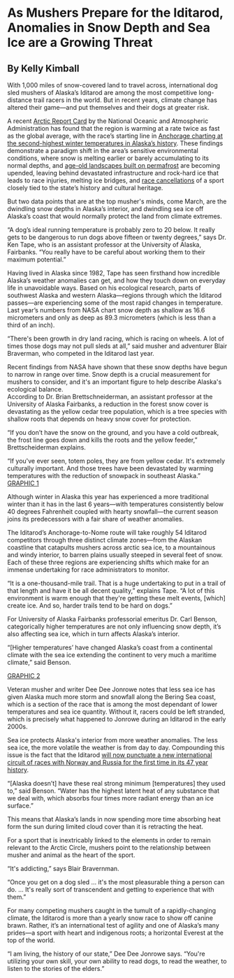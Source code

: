 # As Mushers Prepare for the Iditarod, Anomalies in Snow Depth and Sea Ice are a Growing Threat 
## By Kelly Kimball

With 1,000 miles of snow-covered land to travel across, international dog sled mushers of Alaska’s Iditarod are among the most competitive long-distance trail racers in the world. But in recent years, climate change has altered their game—and put themselves and their dogs at greater risk.
 
A recent [Arctic Report Card](https://arctic.noaa.gov/Report-Card/Report-Card-2019) by the National Oceanic and Atmospheric Administration has found that the region is warming at a rate twice as fast as the global average, with the race’s starting line in [Anchorage charting at the second-highest winter temperatures in Alaska’s history](https://arctic.noaa.gov/Report-Card/Report-Card-2019/ArtMID/7916/ArticleID/835/Surface-Air-Temperature). These findings demonstrate a paradigm shift in the area’s sensitive environmental conditions, where snow is melting earlier or barely accumulating to its normal depths, and [age-old landscapes built on permafrost](https://www.adn.com/alaska-news/weather/2019/12/17/as-alaska-permafrost-melts-roads-sink-bridges-tilt-and-greenhouse-gases-escape/) are becoming upended, leaving behind devastated infrastructure and rock-hard ice that leads to race injuries, melting ice bridges, and [race cancellations](https://www.adn.com/sports/2019/12/14/organizers-call-off-knik-200-because-of-poor-trail-copper-basin-300-still-on-as-planned-but-could-use-cold-weather/) of a sport closely tied to the state’s history and cultural heritage.
 
But two data points that are at the top musher's minds, come March, are the dwindling snow depths in Alaska’s interior, and dwindling sea ice off Alaska’s coast that would normally protect the land from climate extremes.

“A dog’s ideal running temperature is probably zero to 20 below. It really gets to be dangerous to run dogs above fifteen or twenty degrees,” says Dr. Ken Tape, who is an assistant professor at the University of Alaska, Fairbanks. “You really have to be careful about working them to their maximum potential.”

Having lived in Alaska since 1982, Tape has seen firsthand how incredible Alaska’s weather anomalies can get, and how they touch down on everyday life in unavoidable ways. Based on his ecological research, parts of southwest Alaska and western Alaska—regions through which the Iditarod passes—are experiencing some of the most rapid changes in temperature. Last year’s numbers from NASA chart snow depth as shallow as 16.6 micrometers and only as deep as 89.3 micrometers (which is less than a third of an inch).

“There's been growth in dry land racing, which is racing on wheels. A lot of times those dogs may not pull sleds at all,” said musher and adventurer Blair Braverman, who competed in the Iditarod last year.

Recent findings from NASA have shown that these snow depths have begun to narrow in range over time. Snow depth is a crucial measurement for mushers to consider, and it's an important figure to help describe Alaska's ecological balance.  
According to Dr. Brian Brettschneiderman, an assistant professor at the University of Alaska Fairbanks, a reduction in the forest snow cover is devastating as the yellow cedar tree population, which is a tree species with shallow roots that depends on heavy snow cover for protection.

“If you don’t have the snow on the ground, and you have a cold outbreak, the frost line goes down and kills the roots and the yellow feeder,” Brettscheiderman explains.

“If you've ever seen, totem poles, they are from yellow cedar. It's extremely culturally important. And those trees have been devastated by warming temperatures with the reduction of snowpack in southeast Alaska.”
[GRAPHIC 1](https://public.tableau.com/profile/kelly.kimball#!/vizhome/Graphic1SnowDepthRangeinFairbanksAlaskav2/Dashboard1)

Although winter in Alaska this year has experienced a more traditional winter than it has in the last 6 years—with temperatures consistently below 40 degrees Fahrenheit coupled with hearty snowfall—the current season joins its predecessors with a fair share of weather anomalies. 
 
The Iditarod’s Anchorage-to-Nome route will take roughly 54 Iditarod competitors through three distinct climate zones—from the Alaskan coastline that catapults mushers across arctic sea ice, to a mountainous and windy interior, to barren plains usually steeped in several feet of snow. Each of these three regions are experiencing shifts which make for an immense undertaking for race administrators to monitor.

“It is a one-thousand-mile trail. That is a huge undertaking to put in a trail of that length and have it be all decent quality,” explains Tape. “A lot of this environment is warm enough that they're getting these melt events, [which] create ice. And so, harder trails tend to be hard on dogs.”

For University of Alaska Fairbanks professorial emeritus Dr. Carl Benson, categorically higher temperatures are not only influencing snow depth, it’s also affecting sea ice, which in turn affects Alaska’s interior. 
 
“[Higher temperatures’ have changed Alaska’s coast from a continental climate with the sea ice extending the continent to very much a maritime climate,” said Benson. 
 
[GRAPHIC 2](https://public.tableau.com/profile/kelly.kimball#!/vizhome/Graphic2SeaIcetemperaturechangesfrom2015to2019v2/Dashboard1)
 
Veteran musher and writer Dee Dee Jonrowe notes that less sea ice has given Alaska much more storm and snowfall along the Bering Sea coast, which is a section of the race that is among the most dependant of lower temperatures and sea ice quantity. Without it, racers could be left stranded, which is precisely what happened to Jonrowe during an Iditarod in the early 2000s.
 
Sea ice protects Alaska's interior from more weather anomalies. The less sea ice, the more volatile the weather is from day to day. Compounding this issue is the fact that the Iditarod [will now punctuate a new international circuit of races with Norway and Russia for the first time in its 47 year history](https://www.adn.com/iditarod-2019/2019/10/23/iditarod-joins-new-international-race-circuit-in-an-effort-to-increase-exposure-showcase-dog-care/). 
 
“[Alaska doesn’t] have these real strong minimum [temperatures] they used to,” said Benson. “Water has the highest latent heat of any substance that we deal with, which absorbs four times more radiant energy than an ice surface.”
 
This means that Alaska’s lands in now spending more time absorbing heat form the sun during limited cloud cover than it is retracting the heat. 
 
For a sport that is inextricably linked to the elements in order to remain relevant to the Arctic Circle, mushers point to the relationship between musher and animal as the heart of the sport.
 
“It's addicting,” says Blair Bravernman.

“Once you get on a dog sled … it's the most pleasurable thing a person can do. … It's really sort of transcendent and getting to experience that with them.”

For many competing mushers caught in the tumult of a rapidly-changing climate, the Iditarod is more than a yearly snow race to show off canine brawn. Rather, it’s an international test of agility and one of Alaska’s many prides—a sport with heart and indigenous roots; a horizontal Everest at the top of the world.

“I am living, the history of our state,” Dee Dee Jonrowe says. “You're utilizing your own skill, your own ability to read dogs, to read the weather, to listen to the stories of the elders.”
 
